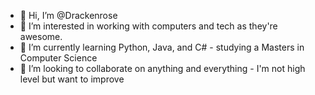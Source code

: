 - 👋 Hi, I’m @Drackenrose
- 👀 I’m interested in working with computers and tech as they're awesome.
- 🌱 I’m currently learning Python, Java, and C# - studying a Masters in Computer Science
- 💞️ I’m looking to collaborate on anything and everything - I'm not high level but want to improve


<!---
Drackenrose/Drackenrose is a ✨ special ✨ repository because its `README.md` (this file) appears on your GitHub profile.
You can click the Preview link to take a look at your changes.
--->
